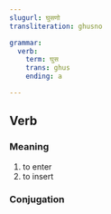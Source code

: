```yaml
---
slugurl: घुसणो
transliteration: ghusno

grammar:
  verb:
    term: घुस
    trans: ghus
    ending: a

---
```


## Verb

### Meaning

<word-meanings>

1. to enter
2. to insert

</word-meanings>

### Conjugation

<verb-conj :grammar="grammar"></verb-conj>
